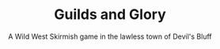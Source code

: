 ---
title: Guilds and Glory
subtitle: A Wild West Skirmish game in the lawless town of Devil's Bluff
---